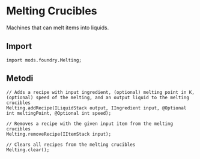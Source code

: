 # Melting Crucibles

Machines that can melt items into liquids.

## Import
```zenscript
import mods.foundry.Melting;
```

## Metodi
```zenscript
// Adds a recipe with input ingredient, (optional) melting point in K, (optional) speed of the melting, and an output liquid to the melting crucibles
Melting.addRecipe(ILiquidStack output, IIngredient input, @Optional int meltingPoint, @Optional int speed);

// Removes a recipe with the given input item from the melting crucibles
Melting.removeRecipe(IItemStack input);

// Clears all recipes from the melting crucibles
Melting.clear();
```
